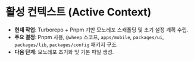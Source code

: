 # 활성 컨텍스트 (Active Context)

- **현재 작업**: Turborepo + Pnpm 기반 모노레포 스캐폴딩 및 초기 설정 계획 수립.
- **주요 결정**: Pnpm 사용, `@wheep` 스코프, `apps/mobile`, `packages/ui`, `packages/lib`, `packages/config` 패키지 구조.
- **다음 단계**: 모노레포 초기화 및 기본 파일 생성.
